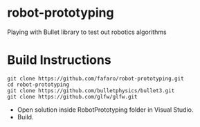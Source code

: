 # robot-prototyping
Playing with Bullet library to test out robotics algorithms

# Build Instructions
```
git clone https://github.com/fafaro/robot-prototyping.git
cd robot-prototyping
git clone https://github.com/bulletphysics/bullet3.git
git clone https://github.com/glfw/glfw.git
```
- Open solution inside RobotPrototyping folder in Visual Studio. 
- Build.
